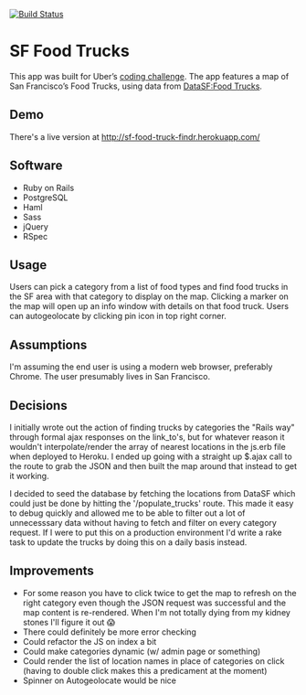 [![Build Status](https://travis-ci.org/albab/sf-food-truck-finder.svg?branch=master)](https://travis-ci.org/albab/sf-food-truck-finder)
# SF Food Trucks
This app was built for Uber’s [coding challenge](https://github.com/uber/coding-challenge-tools). The app features a map of San Francisco’s Food Trucks, using data from [DataSF:Food Trucks](https://data.sfgov.org/Permitting/Mobile-Food-Facility-Permit/rqzj-sfat). 

## Demo
There's a live version at http://sf-food-truck-findr.herokuapp.com/

## Software
* Ruby on Rails
* PostgreSQL
* Haml
* Sass
* jQuery
* RSpec 

## Usage
Users can pick a category from a list of food types and find food trucks in the SF area with that category to display on the map. Clicking a marker on the map will open up an info window with details on that food truck. Users can autogeolocate by clicking pin icon in top right corner. 

## Assumptions
I'm assuming the end user is using a modern web browser, preferably Chrome. The user presumably lives in San Francisco.

## Decisions
I initially wrote out the action of finding trucks by categories the "Rails way" through formal ajax responses on the link_to's, but for whatever reason it wouldn't interpolate/render the array of nearest locations in the js.erb file when deployed to Heroku. I ended up going with a straight up $.ajax call to the route to grab the JSON and then built the map around that instead to get it working. 

I decided to seed the database by fetching the locations from DataSF which could just be done by hitting the '/populate_trucks' route. This made it easy to debug quickly and allowed me to be able to filter out a lot of unnecesssary data without having to fetch and filter on every category request. If I were to put this on a production environment I'd write a rake task to update the trucks by doing this on a daily basis instead.

## Improvements
* For some reason you have to click twice to get the map to refresh on the right category even though the JSON request was successful and the map content is re-rendered. When I'm not totally dying from my kidney stones I'll figure it out 😱
* There could definitely be more error checking
* Could refactor the JS on index a bit
* Could make categories dynamic (w/ admin page or something)
* Could render the list of location names in place of categories on click (having to double click makes this a predicament at the moment)
* Spinner on Autogeolocate would be nice

